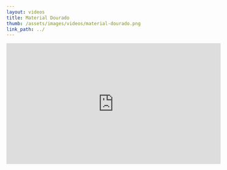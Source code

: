 ```yaml
---
layout: videos
title: Material Dourado
thumb: /assets/images/videos/material-dourado.png
link_path: ../
---
```


<iframe width="560" height="315" src="https://www.youtube.com/embed/RbA0ygGdNjQ" frameborder="0" allow="accelerometer; autoplay; clipboard-write; encrypted-media; gyroscope; picture-in-picture" allowfullscreen></iframe>
